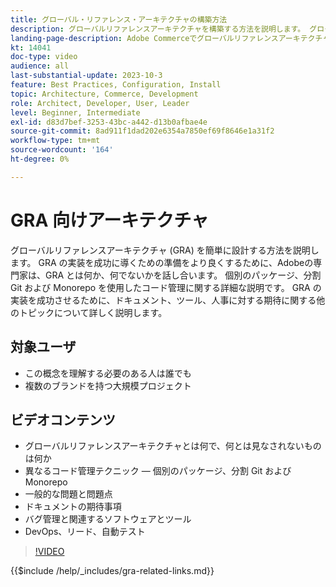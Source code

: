```yaml
---
title: グローバル・リファレンス・アーキテクチャの構築方法
description: グローバルリファレンスアーキテクチャを構築する方法を説明します。 グローバルリファレンスアーキテクチャプロジェクトを適切な方向に進めるためのテクニックとアイデアを学びます。
landing-page-description: Adobe Commerceでグローバルリファレンスアーキテクチャを構築する方法を説明します。
kt: 14041
doc-type: video
audience: all
last-substantial-update: 2023-10-3
feature: Best Practices, Configuration, Install
topic: Architecture, Commerce, Development
role: Architect, Developer, User, Leader
level: Beginner, Intermediate
exl-id: d83d7bef-3253-43bc-a442-d13b0afbae4e
source-git-commit: 8ad911f1dad202e6354a7850ef69f8646e1a31f2
workflow-type: tm+mt
source-wordcount: '164'
ht-degree: 0%

---
```


# GRA 向けアーキテクチャ

グローバルリファレンスアーキテクチャ (GRA) を簡単に設計する方法を説明します。 GRA の実装を成功に導くための準備をより良くするために、Adobeの専門家は、GRA とは何か、何でないかを話し合います。 個別のパッケージ、分割 Git および Monorepo を使用したコード管理に関する詳細な説明です。 GRA の実装を成功させるために、ドキュメント、ツール、人事に対する期待に関する他のトピックについて詳しく説明します。

## 対象ユーザ

* この概念を理解する必要のある人は誰でも
* 複数のブランドを持つ大規模プロジェクト

## ビデオコンテンツ

* グローバルリファレンスアーキテクチャとは何で、何とは見なされないものは何か
* 異なるコード管理テクニック — 個別のパッケージ、分割 Git および Monorepo
* 一般的な問題と問題点
* ドキュメントの期待事項
* バグ管理と関連するソフトウェアとツール
* DevOps、リード、自動テスト

>[!VIDEO](https://video.tv.adobe.com/v/3424644?learn=on)

{{$include /help/_includes/gra-related-links.md}}
